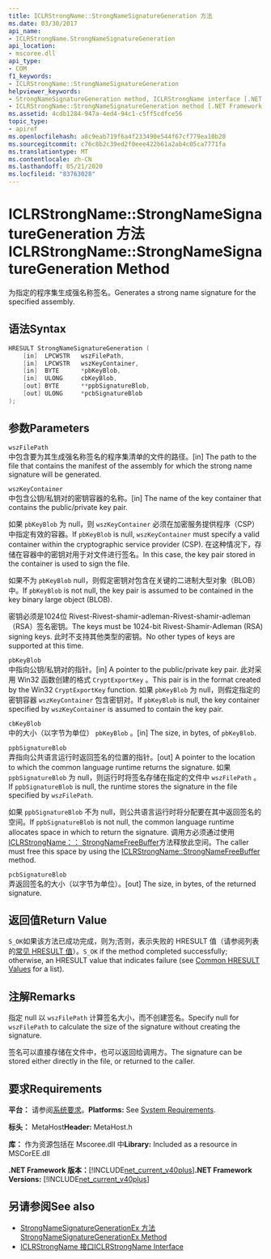 ```yaml
---
title: ICLRStrongName::StrongNameSignatureGeneration 方法
ms.date: 03/30/2017
api_name:
- ICLRStrongName.StrongNameSignatureGeneration
api_location:
- mscoree.dll
api_type:
- COM
f1_keywords:
- ICLRStrongName::StrongNameSignatureGeneration
helpviewer_keywords:
- StrongNameSignatureGeneration method, ICLRStrongName interface [.NET Framework hosting]
- ICLRStrongName::StrongNameSignatureGeneration method [.NET Framework hosting]
ms.assetid: 4cdb1284-947a-4ed4-94c1-c5ff5cdfce56
topic_type:
- apiref
ms.openlocfilehash: a8c9eab719f6a4f233490e544f67cf779ea10b20
ms.sourcegitcommit: c76c8b2c39ed2f0eee422b61a2ab4c05ca7771fa
ms.translationtype: MT
ms.contentlocale: zh-CN
ms.lasthandoff: 05/21/2020
ms.locfileid: "83763028"
---
```

# <a name="iclrstrongnamestrongnamesignaturegeneration-method"></a><span data-ttu-id="2e6fa-102">ICLRStrongName::StrongNameSignatureGeneration 方法</span><span class="sxs-lookup"><span data-stu-id="2e6fa-102">ICLRStrongName::StrongNameSignatureGeneration Method</span></span>
<span data-ttu-id="2e6fa-103">为指定的程序集生成强名称签名。</span><span class="sxs-lookup"><span data-stu-id="2e6fa-103">Generates a strong name signature for the specified assembly.</span></span>  
  
## <a name="syntax"></a><span data-ttu-id="2e6fa-104">语法</span><span class="sxs-lookup"><span data-stu-id="2e6fa-104">Syntax</span></span>  
  
```cpp  
HRESULT StrongNameSignatureGeneration (
    [in]  LPCWSTR   wszFilePath,  
    [in]  LPCWSTR   wszKeyContainer,  
    [in]  BYTE      *pbKeyBlob,  
    [in]  ULONG     cbKeyBlob,  
    [out] BYTE      **ppbSignatureBlob,  
    [out] ULONG     *pcbSignatureBlob  
);  
```  
  
## <a name="parameters"></a><span data-ttu-id="2e6fa-105">参数</span><span class="sxs-lookup"><span data-stu-id="2e6fa-105">Parameters</span></span>  
 `wszFilePath`  
 <span data-ttu-id="2e6fa-106">中包含要为其生成强名称签名的程序集清单的文件的路径。</span><span class="sxs-lookup"><span data-stu-id="2e6fa-106">[in] The path to the file that contains the manifest of the assembly for which the strong name signature will be generated.</span></span>  
  
 `wszKeyContainer`  
 <span data-ttu-id="2e6fa-107">中包含公钥/私钥对的密钥容器的名称。</span><span class="sxs-lookup"><span data-stu-id="2e6fa-107">[in] The name of the key container that contains the public/private key pair.</span></span>  
  
 <span data-ttu-id="2e6fa-108">如果 `pbKeyBlob` 为 null，则 `wszKeyContainer` 必须在加密服务提供程序（CSP）中指定有效的容器。</span><span class="sxs-lookup"><span data-stu-id="2e6fa-108">If `pbKeyBlob` is null, `wszKeyContainer` must specify a valid container within the cryptographic service provider (CSP).</span></span> <span data-ttu-id="2e6fa-109">在这种情况下，存储在容器中的密钥对用于对文件进行签名。</span><span class="sxs-lookup"><span data-stu-id="2e6fa-109">In this case, the key pair stored in the container is used to sign the file.</span></span>  
  
 <span data-ttu-id="2e6fa-110">如果不为 `pbKeyBlob` null，则假定密钥对包含在关键的二进制大型对象（BLOB）中。</span><span class="sxs-lookup"><span data-stu-id="2e6fa-110">If `pbKeyBlob` is not null, the key pair is assumed to be contained in the key binary large object (BLOB).</span></span>  
  
 <span data-ttu-id="2e6fa-111">密钥必须是1024位 Rivest-Rivest-shamir-adleman-Rivest-shamir-adleman （RSA）签名密钥。</span><span class="sxs-lookup"><span data-stu-id="2e6fa-111">The keys must be 1024-bit Rivest-Shamir-Adleman (RSA) signing keys.</span></span> <span data-ttu-id="2e6fa-112">此时不支持其他类型的密钥。</span><span class="sxs-lookup"><span data-stu-id="2e6fa-112">No other types of keys are supported at this time.</span></span>  
  
 `pbKeyBlob`  
 <span data-ttu-id="2e6fa-113">中指向公钥/私钥对的指针。</span><span class="sxs-lookup"><span data-stu-id="2e6fa-113">[in] A pointer to the public/private key pair.</span></span> <span data-ttu-id="2e6fa-114">此对采用 Win32 函数创建的格式 `CryptExportKey` 。</span><span class="sxs-lookup"><span data-stu-id="2e6fa-114">This pair is in the format created by the Win32 `CryptExportKey` function.</span></span> <span data-ttu-id="2e6fa-115">如果 `pbKeyBlob` 为 null，则假定指定的密钥容器 `wszKeyContainer` 包含密钥对。</span><span class="sxs-lookup"><span data-stu-id="2e6fa-115">If `pbKeyBlob` is null, the key container specified by `wszKeyContainer` is assumed to contain the key pair.</span></span>  
  
 `cbKeyBlob`  
 <span data-ttu-id="2e6fa-116">中的大小（以字节为单位） `pbKeyBlob` 。</span><span class="sxs-lookup"><span data-stu-id="2e6fa-116">[in] The size, in bytes, of `pbKeyBlob`.</span></span>  
  
 `ppbSignatureBlob`  
 <span data-ttu-id="2e6fa-117">弄指向公共语言运行时返回签名的位置的指针。</span><span class="sxs-lookup"><span data-stu-id="2e6fa-117">[out] A pointer to the location to which the common language runtime returns the signature.</span></span> <span data-ttu-id="2e6fa-118">如果 `ppbSignatureBlob` 为 null，则运行时将签名存储在指定的文件中 `wszFilePath` 。</span><span class="sxs-lookup"><span data-stu-id="2e6fa-118">If `ppbSignatureBlob` is null, the runtime stores the signature in the file specified by `wszFilePath`.</span></span>  
  
 <span data-ttu-id="2e6fa-119">如果 `ppbSignatureBlob` 不为 null，则公共语言运行时将分配要在其中返回签名的空间。</span><span class="sxs-lookup"><span data-stu-id="2e6fa-119">If `ppbSignatureBlob` is not null, the common language runtime allocates space in which to return the signature.</span></span> <span data-ttu-id="2e6fa-120">调用方必须通过使用[ICLRStrongName：： StrongNameFreeBuffer](iclrstrongname-strongnamefreebuffer-method.md)方法释放此空间。</span><span class="sxs-lookup"><span data-stu-id="2e6fa-120">The caller must free this space by using the [ICLRStrongName::StrongNameFreeBuffer](iclrstrongname-strongnamefreebuffer-method.md) method.</span></span>  
  
 `pcbSignatureBlob`  
 <span data-ttu-id="2e6fa-121">弄返回签名的大小（以字节为单位）。</span><span class="sxs-lookup"><span data-stu-id="2e6fa-121">[out] The size, in bytes, of the returned signature.</span></span>  
  
## <a name="return-value"></a><span data-ttu-id="2e6fa-122">返回值</span><span class="sxs-lookup"><span data-stu-id="2e6fa-122">Return Value</span></span>  
 <span data-ttu-id="2e6fa-123">`S_OK`如果该方法已成功完成，则为;否则，表示失败的 HRESULT 值（请参阅列表的[常见 HRESULT 值](/windows/win32/seccrypto/common-hresult-values)）。</span><span class="sxs-lookup"><span data-stu-id="2e6fa-123">`S_OK` if the method completed successfully; otherwise, an HRESULT value that indicates failure (see [Common HRESULT Values](/windows/win32/seccrypto/common-hresult-values) for a list).</span></span>  
  
## <a name="remarks"></a><span data-ttu-id="2e6fa-124">注解</span><span class="sxs-lookup"><span data-stu-id="2e6fa-124">Remarks</span></span>  
 <span data-ttu-id="2e6fa-125">指定 null 以 `wszFilePath` 计算签名大小，而不创建签名。</span><span class="sxs-lookup"><span data-stu-id="2e6fa-125">Specify null for `wszFilePath` to calculate the size of the signature without creating the signature.</span></span>  
  
 <span data-ttu-id="2e6fa-126">签名可以直接存储在文件中，也可以返回给调用方。</span><span class="sxs-lookup"><span data-stu-id="2e6fa-126">The signature can be stored either directly in the file, or returned to the caller.</span></span>  
  
## <a name="requirements"></a><span data-ttu-id="2e6fa-127">要求</span><span class="sxs-lookup"><span data-stu-id="2e6fa-127">Requirements</span></span>  
 <span data-ttu-id="2e6fa-128">**平台：** 请参阅[系统要求](../../get-started/system-requirements.md)。</span><span class="sxs-lookup"><span data-stu-id="2e6fa-128">**Platforms:** See [System Requirements](../../get-started/system-requirements.md).</span></span>  
  
 <span data-ttu-id="2e6fa-129">**标头：** MetaHost</span><span class="sxs-lookup"><span data-stu-id="2e6fa-129">**Header:** MetaHost.h</span></span>  
  
 <span data-ttu-id="2e6fa-130">**库：** 作为资源包括在 Mscoree.dll 中</span><span class="sxs-lookup"><span data-stu-id="2e6fa-130">**Library:** Included as a resource in MSCorEE.dll</span></span>  
  
 <span data-ttu-id="2e6fa-131">**.NET Framework 版本：**[!INCLUDE[net_current_v40plus](../../../../includes/net-current-v40plus-md.md)]</span><span class="sxs-lookup"><span data-stu-id="2e6fa-131">**.NET Framework Versions:** [!INCLUDE[net_current_v40plus](../../../../includes/net-current-v40plus-md.md)]</span></span>  
  
## <a name="see-also"></a><span data-ttu-id="2e6fa-132">另请参阅</span><span class="sxs-lookup"><span data-stu-id="2e6fa-132">See also</span></span>

- [<span data-ttu-id="2e6fa-133">StrongNameSignatureGenerationEx 方法</span><span class="sxs-lookup"><span data-stu-id="2e6fa-133">StrongNameSignatureGenerationEx Method</span></span>](iclrstrongname-strongnamesignaturegenerationex-method.md)
- [<span data-ttu-id="2e6fa-134">ICLRStrongName 接口</span><span class="sxs-lookup"><span data-stu-id="2e6fa-134">ICLRStrongName Interface</span></span>](iclrstrongname-interface.md)
